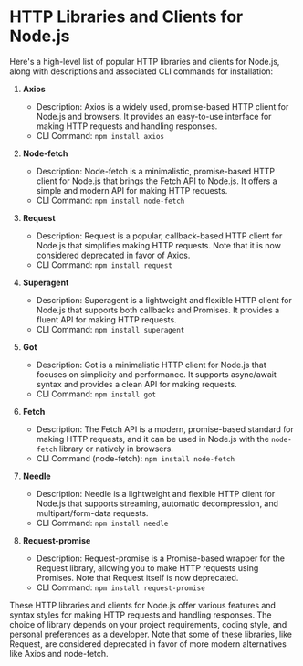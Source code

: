 # HTTP Libraries and Clients for Node.js

Here's a high-level list of popular HTTP libraries and clients for Node.js, along with descriptions and associated CLI commands for installation:

1. **Axios**
   - Description: Axios is a widely used, promise-based HTTP client for Node.js and browsers. It provides an easy-to-use interface for making HTTP requests and handling responses.
   - CLI Command: `npm install axios`

2. **Node-fetch**
   - Description: Node-fetch is a minimalistic, promise-based HTTP client for Node.js that brings the Fetch API to Node.js. It offers a simple and modern API for making HTTP requests.
   - CLI Command: `npm install node-fetch`

3. **Request**
   - Description: Request is a popular, callback-based HTTP client for Node.js that simplifies making HTTP requests. Note that it is now considered deprecated in favor of Axios.
   - CLI Command: `npm install request`

4. **Superagent**
   - Description: Superagent is a lightweight and flexible HTTP client for Node.js that supports both callbacks and Promises. It provides a fluent API for making HTTP requests.
   - CLI Command: `npm install superagent`

5. **Got**
   - Description: Got is a minimalistic HTTP client for Node.js that focuses on simplicity and performance. It supports async/await syntax and provides a clean API for making requests.
   - CLI Command: `npm install got`

6. **Fetch**
   - Description: The Fetch API is a modern, promise-based standard for making HTTP requests, and it can be used in Node.js with the `node-fetch` library or natively in browsers.
   - CLI Command (node-fetch): `npm install node-fetch`

7. **Needle**
   - Description: Needle is a lightweight and flexible HTTP client for Node.js that supports streaming, automatic decompression, and multipart/form-data requests.
   - CLI Command: `npm install needle`

8. **Request-promise**
   - Description: Request-promise is a Promise-based wrapper for the Request library, allowing you to make HTTP requests using Promises. Note that Request itself is now deprecated.
   - CLI Command: `npm install request-promise`

These HTTP libraries and clients for Node.js offer various features and syntax styles for making HTTP requests and handling responses. The choice of library depends on your project requirements, coding style, and personal preferences as a developer. Note that some of these libraries, like Request, are considered deprecated in favor of more modern alternatives like Axios and node-fetch.
